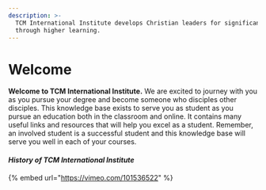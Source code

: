 ```yaml
---
description: >-
  TCM International Institute develops Christian leaders for significant service
  through higher learning.
---
```


# Welcome

**Welcome to TCM International Institute.** We are excited to journey with you as you pursue your degree and become someone who disciples other disciples. This knowledge base exists to serve you as student as you pursue an education both in the classroom and online. It contains many useful links and resources that will help you excel as a student. Remember, an involved student is a successful student and this knowledge base will serve you well in each of your courses.

#### _History of TCM International Institute_

{% embed url="https://vimeo.com/101536522" %}

